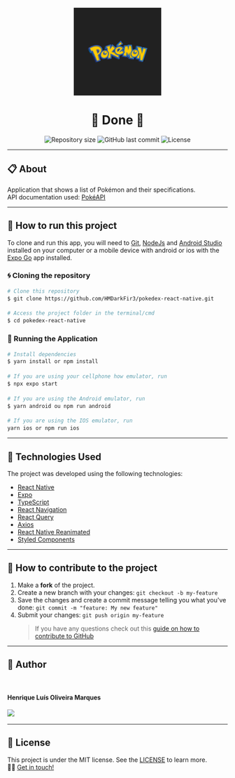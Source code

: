 <p align="center" >
  <img align="center" src="./assets/icon.png" width="200px;" />
</p>

<h1 align="center">
  🚀 Done 🚀
</h1>

<p align="center" >
  <img alt="Repository size" src="https://img.shields.io/github/repo-size/hmdarkfir3/pokedex-react-native?style=for-the-badge">
  
  <img alt="GitHub last commit" src="https://img.shields.io/github/last-commit/hmdarkfir3/pokedex-react-native?style=for-the-badge">
  
  <img alt="License" src="https://img.shields.io/badge/license-MIT-blue.svg?style=for-the-badge" />
</p>
  
---

## 📋 About

Application that shows a list of Pokémon and their specifications. <br>
API documentation used: [PokéAPI](https://pokeapi.co/)

---

## 📂 How to run this project

To clone and run this app, you will need to [Git](https://git-scm.com), [NodeJs](https://nodejs.org/en/) and [Android Studio](https://developer.android.com/studio) installed on your computer or a mobile device with android or ios with the [Expo Go](https://expo.dev/client) app installed.

### 🌀 Cloning the repository

```bash
# Clone this repository
$ git clone https://github.com/HMDarkFir3/pokedex-react-native.git

# Access the project folder in the terminal/cmd
$ cd pokedex-react-native
```

### 🎲 Running the Application

```bash
# Install dependencies
$ yarn install or npm install

# If you are using your cellphone how emulator, run
$ npx expo start

# If you are using the Android emulator, run
$ yarn android ou npm run android

# If you are using the IOS emulator, run
yarn ios or npm run ios
```

---

## 🚀 Technologies Used

The project was developed using the following technologies:

- [React Native](https://reactnative.dev)
- [Expo](https://docs.expo.io)
- [TypeScript](https://www.typescriptlang.org)
- [React Navigation](https://reactnavigation.org)
- [React Query](https://tanstack.com/query/latest/docs/react/overview)
- [Axios](https://github.com/axios/axios)
- [React Native Reanimated](https://docs.swmansion.com/react-native-reanimated/)
- [Styled Components](https://styled-components.com)

---

## 💪 How to contribute to the project

1. Make a **fork** of the project.
2. Create a new branch with your changes: `git checkout -b my-feature`
3. Save the changes and create a commit message telling you what you've done: `git commit -m "feature: My new feature"`
4. Submit your changes: `git push origin my-feature`
   > If you have any questions check out this [guide on how to contribute to GitHub](https://github.com/firstcontributions/first-contributions)

---

## 🧑 Author

<img style="border-radius: 50%;" src="https://github.com/HMDarkFir3.png" width="150px;" alt=""/>
 <h4>Henrique Luís Oliveira Marques</h4>

<p align="left">
  <a href="https://www.linkedin.com/in/henrique-luís-oliveira-marques-3406361a7/" target="_blank"><img src="https://img.shields.io/badge/LinkedIn-0077B5?style=for-the-badge&logo=linkedin&logoColor=white"></a>
<p>

---

## 📝 License

This project is under the MIT license. See the [LICENSE](./LICENSE) to learn more.
<br>
👋🏽 [Get in touch!](https://www.linkedin.com/in/henrique-luís-oliveira-marques-3406361a7/)

